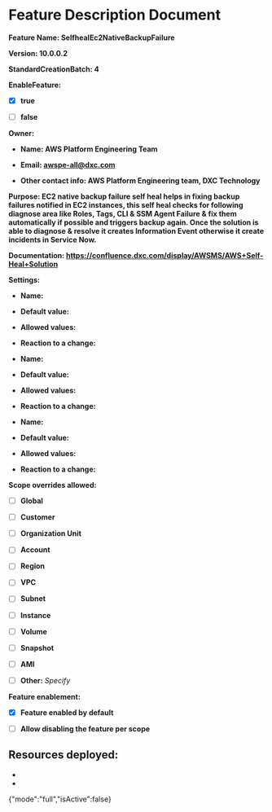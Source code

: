 # Feature Description Document

**Feature Name: SelfhealEc2NativeBackupFailure**

**Version: 10.0.0.2**

**StandardCreationBatch: 4**

**EnableFeature:**

- [X] **true**

- [ ] **false**

**Owner:**

- **Name: AWS Platform Engineering Team**

- **Email: awspe-all@dxc.com**

- **Other contact info: AWS Platform Engineering team, DXC Technology** 

**Purpose: EC2 native backup failure self heal helps in fixing backup failures notified in EC2 instances, this self heal checks for following diagnose area like Roles, Tags, CLI & SSM Agent Failure & fix them automatically if possible and triggers backup again. Once the solution is able to diagnose & resolve it creates Information Event otherwise it create incidents in Service Now.** 

**Documentation: https://confluence.dxc.com/display/AWSMS/AWS+Self-Heal+Solution** 

**Settings:**

  - **Name:**

  - **Default value:**

  - **Allowed values:**

  - **Reaction to a change:**


  - **Name:**

  - **Default value:**

  - **Allowed values:**

  - **Reaction to a change:**


  - **Name:**

  - **Default value:**

  - **Allowed values:**

  - **Reaction to a change:**

**Scope overrides allowed:** 

- [ ] **Global**

- [ ] **Customer**

- [ ] **Organization Unit**

- [ ] **Account**

- [ ] **Region**

- [ ] **VPC**

- [ ] **Subnet**

- [ ] **Instance**

- [ ] **Volume**

- [ ] **Snapshot**

- [ ] **AMI**

- [ ] **Other:** *Specify*

**Feature enablement:**

- [X] **Feature enabled by default**

- [ ] **Allow disabling the feature per scope**

**Resources deployed:**
-
-
- 
{"mode":"full","isActive":false}
